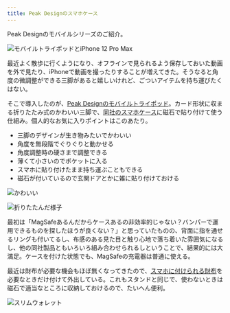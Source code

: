 ```yaml
---
title: Peak Designのスマホケース
---
```

Peak Designのモバイルシリーズのご紹介。

![](https://lh6.googleusercontent.com/Z1wNzSmpsA8FOWhd8bjBszu6LdUra33mXMZqnXszwU9gAhRdzJkwAY7FeD8vPFA7LEO-SeW63CIIH3zAvRQP4hb0pk0gTopnqKRrhnEyWFVotwLos-tM9T8JF9JJngBzzMJUYJbP_ppf-8mIIn5lvcaWAoOAX96ETyBqddNSW1vwiS9tEg8qra1MT6Lh "モバイルトライポッドとiPhone 12 Pro Max")

最近よく散歩に行くようになり、オフラインで見られるよう保存しておいた動画を外で見たり、iPhoneで動画を撮ったりすることが増えてきた。そうなると角度の微調整ができる三脚があると嬉しいけれど、ごついアイテムを持ち運びたくはない。

そこで導入したのが、[Peak Designのモバイルトライポッド](https://www.amazon.co.jp/dp/B09FRZPLL3)。カード形状に収まる折りたたみ式のかわいい三脚で、[同社のスマホケース](https://www.amazon.co.jp/dp/B09FP3HP7Z?)に磁石で貼り付けて使う仕組み。個人的なお気に入りポイントはこのあたり。

*   三脚のデザインが生き物みたいでかわいい
*   角度を無段階でぐりぐりと動かせる
*   角度調整時の硬さまで調整できる
*   薄くて小さいのでポケットに入る
*   スマホに貼り付けたまま持ち運ぶこともできる
*   磁石が付いているので玄関ドアとかに雑に貼り付けておける

![](https://lh4.googleusercontent.com/qziBNzGXkvCN5-JAHCb1aQsnBcqn5X7HU36-Qhg1oc_vlf4P9uz9Q4456c28XlwloHU5cUG5PwaPhJJT99U6jD4VRSblQNF5x70UoJqXFnLA09GSboJnzqSIk5xWbE7Q2lOa0-YX2SEq2PwSMP2E84DlkkwY7Osh_79INvCqxoynCE9WVCFhsSRUCCE9 "かわいい")

![](https://lh6.googleusercontent.com/aeK3tm3EGPr6_0lA1uYr-aFpi53C2oSjyLspEhYBmYo7IPnlmI8fiGoGUa0mcZLhTtnH3a3mISM47B2znD2U7zVCtS89_wbmt98GQC9VwFms72NNgVtiP-DzZ5dwEaA89jmh4kIzvA4bK7TbzgfIi-pfcoiXYYIq0H5eXN-Ge1QHr2cMaYzO7y7XLkca "折りたたんだ様子")

最初は「MagSafeあるんだからケースあるの非効率的じゃない？バンパーで運用できるものを探したほうが良くない？」と思っていたものの、背面に指を通せるリングも付いてるし、布感のある見た目と触り心地で落ち着いた雰囲気になるし、他の同社製品ともいろいろ組み合わせられるしということで、結果的には大満足。ケースを付けた状態でも、MagSafeの充電器は普通に使える。

最近は財布が必要な機会もほぼ無くなってきたので、[スマホに付けられる財布](https://www.amazon.co.jp/dp/B09FSGW671)を必要なときだけ付けて外出している。これもスタンドと同じで、使わないときは磁石で適当なところに収納しておけるので、たいへん便利。

![](https://lh4.googleusercontent.com/rGwEjd4aOLQRcVESnMjhT7_8CLZj5K3RnO-Fr908PbxGzQB-rFYC-3HKZpXMoD6WY0e16TOgp7_3T8UqSFbSKvelznUY-MJqwx0PVCDLERx6DOPkaql00oQicDm7RiyaxGWw_05Nz8vhz3Sa-zVfEleFfvfeElqWkr2h-WEA8TiTdDgizFQHHw8xhSZ3 "スリムウォレット")
